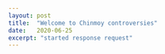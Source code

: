 ```yaml
---
layout: post
title:  "Welcome to Chinmoy controversies"
date:   2020-06-25
excerpt: "started response request"
---
```

